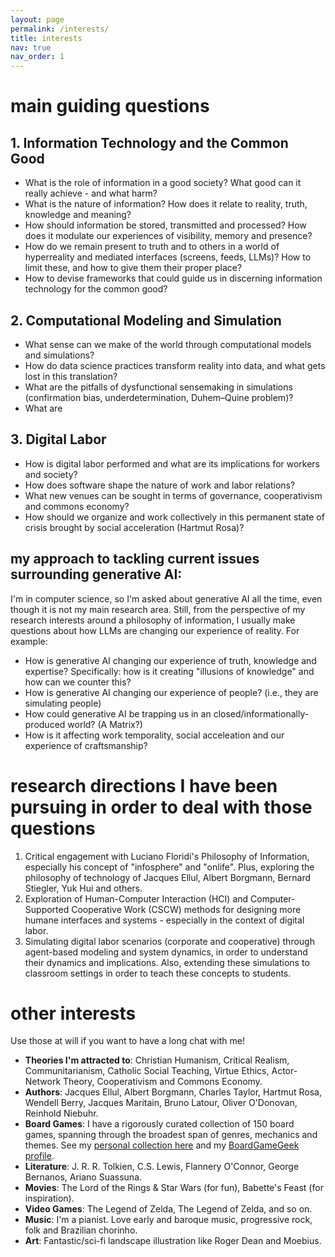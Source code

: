 ```yaml
---
layout: page
permalink: /interests/
title: interests
nav: true
nav_order: 1
---
```


# main guiding questions

## 1. Information Technology and the Common Good
- What is the role of information in a good society? What good can it really achieve - and what harm?
- What is the nature of information? How does it relate to reality, truth, knowledge and meaning?
- How should information be stored, transmitted and processed? How does it modulate our experiences of visibility, memory and presence?
- How do we remain present to truth and to others in a world of hyperreality and mediated interfaces (screens, feeds, LLMs)? How to limit these, and how to give them their proper place?
- How to devise frameworks that could guide us in discerning information technology for the common good?

## 2. Computational Modeling and Simulation
- What sense can we make of the world through computational models and simulations?
- How do data science practices transform reality into data, and what gets lost in this translation?
- What are the pitfalls of dysfunctional sensemaking in simulations (confirmation bias, underdetermination, Duhem–Quine problem)?
- What are

## 3. Digital Labor
- How is digital labor performed and what are its implications for workers and society?
- How does software shape the nature of work and labor relations?
- What new venues can be sought in terms of governance, cooperativism and commons economy?
- How should we organize and work collectively in this permanent state of crisis brought by social acceleration (Hartmut Rosa)?

## my approach to tackling current issues surrounding generative AI:
I'm in computer science, so I'm asked about generative AI all the time, even though it is not my main research area. Still, from the perspective of my research interests around a philosophy of information, I usually make questions about how LLMs are changing our experience of reality. For example:
- How is generative AI changing our experience of truth, knowledge and expertise? Specifically: how is it creating "illusions of knowledge" and how can we counter this?
- How is generative AI changing our experience of people? (i.e., they are simulating people)
- How could generative AI be trapping us in an closed/informationally-produced world? (A Matrix?)
- How is it affecting work temporality, social acceleation and our experience of craftsmanship?

# research directions I have been pursuing in order to deal with those questions
1. Critical engagement with Luciano Floridi's Philosophy of Information, especially his concept of "infosphere" and "onlife". Plus, exploring the philosophy of technology of Jacques Ellul, Albert Borgmann, Bernard Stiegler, Yuk Hui and others.
2. Exploration of Human-Computer Interaction (HCI) and Computer-Supported Cooperative Work (CSCW) methods for designing more humane interfaces and systems - especially in the context of digital labor.
3. Simulating digital labor scenarios (corporate and cooperative) through agent-based modeling and system dynamics, in order to understand their dynamics and implications. Also, extending these simulations to classroom settings in order to teach these concepts to students.

# other interests

Use those at will if you want to have a long chat with me!

- **Theories I'm attracted to**: Christian Humanism, Critical Realism, Communitarianism, Catholic Social Teaching, Virtue Ethics,   Actor-Network Theory, Cooperativism and Commons Economy.
- **Authors**: Jacques Ellul, Albert Borgmann, Charles Taylor, Hartmut Rosa, Wendell Berry, Jacques Maritain, Bruno Latour, Oliver O'Donovan, Reinhold Niebuhr.
- **Board Games**: I have a rigorously curated collection of 150 board games, spanning through the broadest span of genres, mechanics and themes. See my [personal collection here](https://fpasquinisantos.notion.site/boardgames) and my [BoardGameGeek profile](https://boardgamegeek.com/user/fpasquini).
- **Literature**: J. R. R. Tolkien, C.S. Lewis, Flannery O'Connor, George Bernanos, Ariano Suassuna.
- **Movies**: The Lord of the Rings & Star Wars (for fun), Babette's Feast (for inspiration).
- **Video Games**: The Legend of Zelda, The Legend of Zelda, and so on.
- **Music**: I'm a pianist. Love early and baroque music, progressive rock, folk and Brazilian chorinho.
- **Art**: Fantastic/sci-fi landscape illustration like Roger Dean and Moebius.